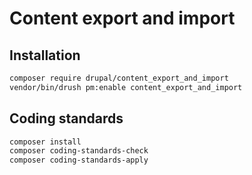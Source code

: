 # Content export and import

## Installation

```sh
composer require drupal/content_export_and_import
vendor/bin/drush pm:enable content_export_and_import
```

## Coding standards

```sh
composer install
composer coding-standards-check
composer coding-standards-apply
```
